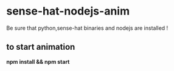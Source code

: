 # sense-hat-nodejs-anim

Be sure that python,sense-hat binaries and nodejs are installed !

## to start animation
**npm install && npm start**

